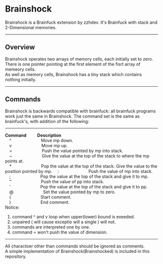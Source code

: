 # Brainshock

Brainshock is a Brainfuck extension by zzhdev. It's Brainfuck with stack and 2-Dimensional memories.  
***

## Overview

Brainshock operates two arrays of memory cells, each initially set to zero. There is one pointer pointing at the first element of the fisrt array of memeory cells.  
As well as memory cells, Brainshock has a tiny stack which contains nothing initially.
***

## Commands

Brainshock is backwards compatible with brainfuck: all brainfuck programs work just the same in Brainshock. The command set is the same as brainfuck's, with addition of the following:  
***
**Command** &emsp;&emsp; **Description**  
&emsp;^&emsp;&emsp;&emsp;&emsp;&emsp;&emsp;&emsp;Move mp down.  
&emsp;v&emsp;&emsp;&emsp;&emsp;&emsp;&emsp;&emsp;Move mp up.  
&emsp;=&emsp;&emsp;&emsp;&emsp;&emsp;&emsp;&emsp;Push the value pointed by mp into stack.  
&emsp;~&emsp;&emsp;&emsp;&emsp;&emsp;&emsp;&emsp;Give the value at the top of the stack to where the mp points at.  
&emsp;*&emsp;&emsp;&emsp;&emsp;&emsp;&emsp;&emsp;Pop the value at the top of the stack. Give the value to the position pointed by mp.
&emsp;:&emsp;&emsp;&emsp;&emsp;&emsp;&emsp;&emsp;Push the value of mp into stack.  
&emsp;;&emsp;&emsp;&emsp;&emsp;&emsp;&emsp;&emsp;Pop the value at the top of the stack and give it to mp.  
&emsp;"&emsp;&emsp;&emsp;&emsp;&emsp;&emsp;&emsp;Push the value of pp into stack.  
&emsp;'&emsp;&emsp;&emsp;&emsp;&emsp;&emsp;&emsp;Pop the value at the top of the stack and give it to pp.  
&emsp;@&emsp;&emsp;&emsp;&emsp;&emsp;&emsp;&emsp;Set the value pointed by mp to zero.  
&emsp;(&emsp;&emsp;&emsp;&emsp;&emsp;&emsp;&emsp;Start comment.  
&emsp;)&emsp;&emsp;&emsp;&emsp;&emsp;&emsp;&emsp;End comment.  
Notice:  

1. command ^ and v loop when upper(lower) bound is exeeded.
2. unpaired ( will cause exceptio will a single ) will not.
3. commands are interpreted one by one.
4. command = won't push the value of dimension.  

***
All charactoer other than commands should be ignored as comments.  
A simple implementation of Brainshock(Brainshocked) is included in this repository.
